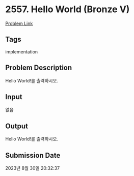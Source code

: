 # 2557. Hello World (Bronze V) 

[Problem Link](https://www.acmicpc.net/problem/2557) 

## Tags

implementation

## Problem Description

<p>
	Hello World!를 출력하시오.</p>

## Input

 <p>
	없음</p>

## Output

 <p>
	Hello World!를 출력하시오.</p>

## Submission Date

2023년 8월 30일 20:32:37

